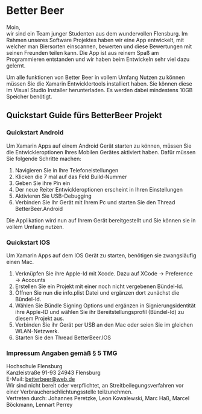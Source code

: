 ﻿# Better Beer

Moin,<br>
wir sind ein Team junger Studenten aus dem wundervollen Flensburg. Im Rahmen unseres Software Projektes haben wir eine App entwickelt,
mit welcher man Biersorten einscannen, bewerten und diese Bewertungen mit seinen Freunden teilen kann. 
Die App ist aus reinem Spaß am Programmieren entstanden und wir haben beim Entwickeln sehr viel dazu gelernt. 

Um alle funktionen von Better Beer in vollem Umfang Nutzen zu können müssen Sie die Xamarin Entwicklertools installiert haben.
Sie können diese im Visual Studio Installer herunterladen. Es werden dabei mindestens 10GB Speicher benötigt.

## Quickstart Guide fürs BetterBeer Projekt

### Quickstart Android

Um Xamarin Apps auf einem Android Gerät starten zu können, müssen Sie die Entwickleroptionen Ihres Mobilen Gerätes aktiviert haben. 
Dafür müssen Sie folgende Schritte machen:

1. Navigieren Sie in Ihre Telefoneistellungen
2. Klicken die 7 mal auf das Feld Build-Nummer
3. Geben Sie ihre Pin ein
4. Der neue Reiter Entwickleroptionen erscheint in Ihren Einstellungen
5. Aktivieren Sie USB-Debugging
6. Verbinden Sie Ihr Gerät mit Ihrem Pc und starten Sie den Thread BetterBeer.Android


Die Applikation wird nun auf Ihrem Gerät bereitgestellt und Sie können sie in vollem Umfang nutzen.

### Quickstart IOS

Um Xamarin Apps auf dem IOS Gerät zu starten, benötigen sie zwangsläufig einen Mac.

1. Verknüpfen Sie ihre Apple-Id mit Xcode. Dazu auf XCode -> Preference -> Accounts
2. Erstellen Sie ein Projekt mit einer noch nicht vergebenen Bündel-Id.
3. Öffnen Sie nun die info.plist Datei und ergänzen dort zunächst die Bündel-Id.
4. Wählen Sie Bündle Signing Options und ergänzen in Signierungsidentität ihre Apple-ID und wählen Sie ihr  Bereitstellungsprofil (Bündel-Id) zu diesem Projekt aus.
5. Verbinden Sie ihr Gerät per USB an den Mac oder seien Sie im gleichen WLAN-Netzwerk.
6. Starten Sie den Thread BetterBeer.IOS


### Impressum Angaben gemäß § 5 TMG
Hochschule Flensburg<br>
Kanzleistraße 91-93 24943 Flensburg<br>
E-Mail: betterbeer@web.de<br>
Wir sind nicht bereit oder verpflichtet, an Streitbeilegungsverfahren vor einer Verbraucherschlichtungsstelle teilzunehmen.<br>
Vertreten durch: Johannes Peretzke, Leon Kowalewski, Marc Haß, Marcel Böckmann, Lennart Perrey

